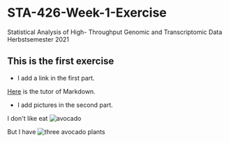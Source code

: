 # STA-426-Week-1-Exercise
Statistical Analysis of High- Throughput Genomic and Transcriptomic Data  Herbstsemester 2021


## This is the first exercise

* I add a link in the first part.

[Here](https://www.markdowntutorial.com) is the tutor of Markdown.

* I add pictures in the second part.

I don't like eat ![avocado][avocado]

But I have ![three avocado plants][avocado plant]

[avocado]: https://upload.wikimedia.org/wikipedia/commons/thumb/f/f2/Persea_americana_fruit_2.JPG/440px-Persea_americana_fruit_2.JPG

[avocado plant]: https://m.media-amazon.com/images/I/51VYj+J-ywL._AC_SL1000_.jpg
